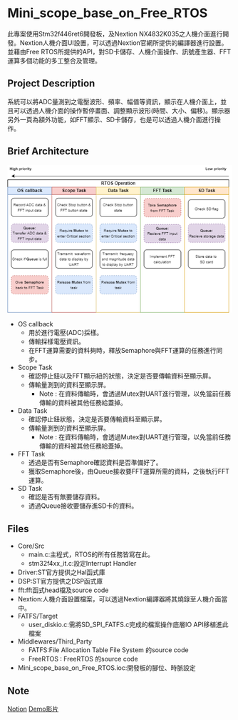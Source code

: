 # Mini_scope_base_on_Free_RTOS
此專案使用Stm32f446ret6開發板，及Nextion NX4832K035之人機介面進行開發。Nextion人機介面UI設置，可以透過Nextion官網所提供的編譯器進行設置。並藉由Free RTOS所提供的API，對SD卡儲存、人機介面操作、訊號產生器、FFT運算多個功能的多工整合及管理。

## Project Description
系統可以將ADC量測到之電壓波形、頻率、幅值等資訊，顯示在人機介面上，並且可以透過人機介面的操作暫停畫面、調整顯示波形(時間、大小、偏移)。顯示器另外一頁為額外功能，如FFT顯示、SD卡儲存，也是可以透過人機介面進行操作。

## Brief Architecture
![image](https://github.com/ZongWeiLin/Mini_scope_base_on_Free_RTOS/blob/main/flow_chart.png)
* OS callback
   * 用於進行電壓(ADC)採樣。
   * 傳輸採樣電壓資訊。
   * 在FFT運算需要的資料夠時，釋放Semaphore與FFT運算的任務進行同步。
* Scope Task
  * 確認停止鈕以及FFT顯示紐的狀態，決定是否要傳輸資料至顯示屏。
  * 傳輸量測到的資料至顯示屏。
    *  Note : 在資料傳輸時，會透過Mutex對UART進行管理，以免當前任務傳輸的資料被其他任務給蓋掉。
* Data Task
  * 確認停止鈕狀態，決定是否要傳輸資料至顯示屏。
  * 傳輸量測到的資料至顯示屏。
    *  Note : 在資料傳輸時，會透過Mutex對UART進行管理，以免當前任務傳輸的資料被其他任務給蓋掉。
* FFT Task
  * 透過是否有Semaphore確認資料是否準備好了。
  * 獲取Semaphore後，由Queue接收要FFT運算所需的資料，之後執行FFT運算。
* SD Task
  * 確認是否有無要儲存資料。
  * 透過Queue接收要儲存進SD卡的資料。
## Files
* Core/Src
  * main.c:主程式，RTOS的所有任務皆寫在此。
  * stm32f4xx_it.c:設定Interrupt Handler
* Driver:ST官方提供之Hal函式庫
* DSP:ST官方提供之DSP函式庫
* fft:fft函式head檔及source code
* Nextion:人機介面設置檔案，可以透過Nextion編譯器將其燒錄至人機介面當中。
* FATFS/Target
  * user_diskio.c:需將SD_SPI_FATFS.c完成的檔案操作底層IO API移植進此檔案
* Middlewares/Third_Party
  * FATFS:File Allocation Table File System 的source code
  * FreeRTOS : FreeRTOS 的source code
* Mini_scope_base_on_Free_RTOS.ioc:開發板的腳位、時脈設定
## Note
[Notion](https://complete-filament-cc6.notion.site/Mini-scope-based-on-Free-RTOS-8922522a14114b2b8b02346fb9b7c537 "link")
[Demo影片](https://youtu.be/NB2IAMDLRnk "link")
